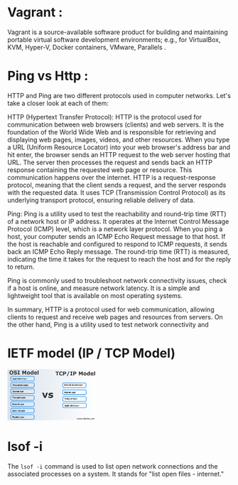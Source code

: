 # Vagrant :

Vagrant is a source-available software product for building and maintaining portable virtual software development environments; e.g., for VirtualBox, KVM, Hyper-V, Docker containers, VMware, Parallels .

# Ping vs Http :

HTTP and Ping are two different protocols used in computer networks. Let's take a closer look at each of them:

HTTP (Hypertext Transfer Protocol):
HTTP is the protocol used for communication between web browsers (clients) and web servers. It is the foundation of the World Wide Web and is responsible for retrieving and displaying web pages, images, videos, and other resources.
When you type a URL (Uniform Resource Locator) into your web browser's address bar and hit enter, the browser sends an HTTP request to the web server hosting that URL. The server then processes the request and sends back an HTTP response containing the requested web page or resource. This communication happens over the internet.
HTTP is a request-response protocol, meaning that the client sends a request, and the server responds with the requested data. It uses TCP (Transmission Control Protocol) as its underlying transport protocol, ensuring reliable delivery of data.

Ping:
Ping is a utility used to test the reachability and round-trip time (RTT) of a network host or IP address. It operates at the Internet Control Message Protocol (ICMP) level, which is a network layer protocol.
When you ping a host, your computer sends an ICMP Echo Request message to that host. If the host is reachable and configured to respond to ICMP requests, it sends back an ICMP Echo Reply message. The round-trip time (RTT) is measured, indicating the time it takes for the request to reach the host and for the reply to return.

Ping is commonly used to troubleshoot network connectivity issues, check if a host is online, and measure network latency. It is a simple and lightweight tool that is available on most operating systems.

In summary, HTTP is a protocol used for web communication, allowing clients to request and receive web pages and resources from servers. On the other hand, Ping is a utility used to test network connectivity and

# IETF model (IP / TCP Model)

<div> <img src="/section_one/images/OSI-Model-vs-TCPIP-Model.png" width=200/></div>

# lsof -i

The `lsof -i` command is used to list open network connections and the associated processes on a system. It stands for "list open files - internet."
